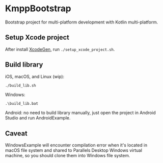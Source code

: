# KmppBootstrap

Bootstrap project for multi-platform development with Kotlin multi-platform.

## Setup Xcode project

After install [XcodeGen](https://github.com/yonaskolb/XcodeGen), run `./setup_xcode_project.sh`.

## Build library

iOS, macOS, and Linux (wip):

```bash
./build_lib.sh
```

Windows:

```batch
.\build_lib.bat
```

Android: no need to build library manually, just open the project in Android Studio and
run AndroidExample.

## Caveat

WindowsExample will encounter compilation error when it's located in macOS file system
and shared to Parallels Desktop Windows virtual machine, so you should clone them into Windows file system.
